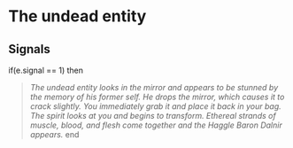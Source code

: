 # The undead entity
## Signals

if(e.signal == 1) then


>*The undead entity looks in the mirror and appears to be stunned by the memory of his former self. He drops the mirror, which causes it to crack slightly. You immediately grab it and place it back in your bag. The spirit looks at you and begins to transform. Ethereal strands of muscle, blood, and flesh come together and the Haggle Baron Dalnir appears.*
end